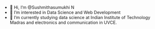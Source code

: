 - 👋 Hi, I’m @Sushmithasumukhi N
- 👀 I’m interested in Data Science and Web Development
- 🌱 I’m currently studying data science at Indian Institute of Technology Madras and electronics and communication in UVCE.


<!---
Sushmithasumukhi/Sushmithasumukhi is a ✨ special ✨ repository because its `README.md` (this file) appears on your GitHub profile.
You can click the Preview link to take a look at your changes.
--->
